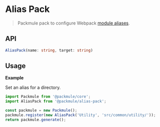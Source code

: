 # Alias Pack
> Packmule pack to configure Webpack [module aliases](https://webpack.js.org/configuration/resolve/#resolve-alias).

## API
```ts
AliasPack(name: string, target: string)
```

## Usage

**Example**

Set an alias for a directory.

```ts
import Packmule from '@packmule/core';
import AliasPack from '@packmule/alias-pack';

const packmule = new Packmule();
packmule.register(new AliasPack('Utility', 'src/common/utility/'));
return packmule.generate();
```

